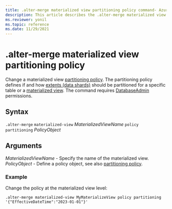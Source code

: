 ```yaml
---
title: .alter-merge materialized view partitioning policy command- Azure Data Explorer
description: This article describes the .alter-merge materialized view partitioning policy command in Azure Data Explorer.
ms.reviewer: yonil
ms.topic: reference
ms.date: 11/29/2021
---
```

# .alter-merge materialized view partitioning policy

Change a materialized view [partitioning policy](partitioningpolicy.md). The partitioning policy defines if and how [extents (data shards)](../management/extents-overview.md) should be partitioned for a specific table or a [materialized view](materialized-views/materialized-view-overview.md). The command requires [DatabaseAdmin](access-control/role-based-authorization.md) permissions.

## Syntax

`.alter-merge` `materialized-view` *MaterializedViewName* `policy` `partitioning` *PolicyObject*

## Arguments

*MaterializedViewName* - Specify the name of the materialized view.
*PolicyObject* - Define a policy object, see also [partitioning policy](partitioningpolicy.md).

### Example

Change the policy at the materialized view level:

```kusto
.alter-merge materialized-view MyMaterializeView policy partitioning '{"EffectiveDateTime":"2023-01-01"}'
```
